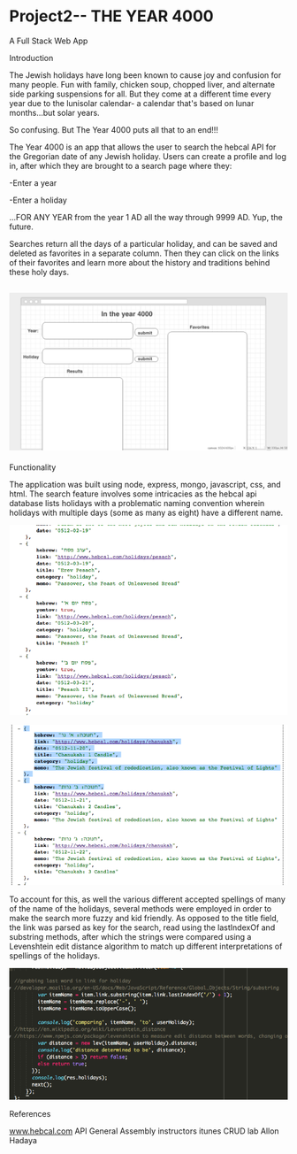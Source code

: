 # Project2-- THE YEAR 4000

A Full Stack Web App


Introduction

The Jewish holidays have long been known to cause joy and confusion for many people. Fun with family, chicken soup, chopped liver, and alternate side parking suspensions for all. But they come at a different time every year due to the lunisolar calendar- a calendar that's based on lunar months...but solar years.

So confusing. But The Year 4000 puts all that to an end!!!

The Year 4000 is an app that allows the user to search the hebcal API for the Gregorian date of any Jewish holiday.  Users can create a profile and log in, after which they are brought to a search page where they:

-Enter a year

-Enter a holiday

...FOR ANY YEAR from the year 1 AD all the way through 9999 AD. Yup, the future.

Searches return all the days of a particular holiday, and can be saved and deleted as favorites in a separate column. Then they can click on the links of their favorites and learn more about the history and traditions behind these holy days.

![alt tag](./images/PJ2Wirefrm.png)
------

Functionality

The application was built using node, express, mongo, javascript, css, and html.
The search feature involves some intricacies as the hebcal api database lists holidays with a problematic naming convention wherein holidays with multiple days (some as many as eight) have a different name.  

![alt tag](./images/hebcal1.png)

![alt tag](./images/hebcal2.png)


To account for this, as well the various different accepted spellings of many of the name of the holidays, several methods were employed in order to make the search more fuzzy and kid friendly.
As opposed to the title field, the link was parsed as key for the search, read using the lastIndexOf and substring methods, after which the strings were compared using a Levenshtein edit distance algorithm to match up different interpretations of spellings of the holidays.

![alt tag](./images/levenshtein.png)



References

www.hebcal.com API
General Assembly instructors itunes CRUD lab
Allon Hadaya
